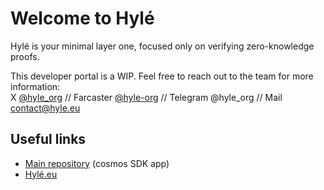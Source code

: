 # Welcome to Hylé

Hylé is your minimal layer one, focused only on verifying zero-knowledge proofs.

This developer portal is a WIP. Feel free to reach out to the team for more information:  
X [@hyle_org](http://twitter.com/hyle_org) // Farcaster [@hyle-org](https://warpcast.com/hyle-org) // Telegram @hyle_org // Mail [contact@hyle.eu](mailto:contact@hyle.eu)

## Useful links

- [Main repository](http://github.com/hyle-org/hyle) (cosmos SDK app)
- [Hylé.eu](https://hyle.eu)
